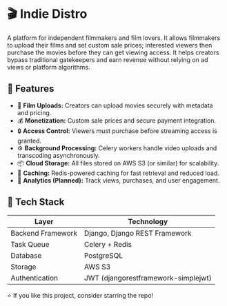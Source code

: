 # 🎬 Indie Distro

A platform for independent filmmakers and film lovers. It allows filmmakers to upload their films and set custom sale prices; interested viewers then purchase the movies before they can get viewing access. 
It helps creators bypass traditional gatekeepers and earn revenue without relying on ad views or platform algorithms.


## 🚀 Features

- 🎥 **Film Uploads:** Creators can upload movies securely with metadata and pricing.
- 💰 **Monetization:** Custom sale prices and secure payment integration.
- 🔒 **Access Control:** Viewers must purchase before streaming access is granted.
- ⚙️ **Background Processing:** Celery workers handle video uploads and transcoding asynchronously.
- 📦 **Cloud Storage:** All files stored on AWS S3 (or similar) for scalability.
- 🚦 **Caching:** Redis-powered caching for fast retrieval and reduced load.
- 🧾 **Analytics (Planned):** Track views, purchases, and user engagement.
  

## 🧱 Tech Stack

| Layer | Technology |
|-------|-------------|
| Backend Framework | Django, Django REST Framework |
| Task Queue | Celery + Redis |
| Database | PostgreSQL |
| Storage | AWS S3 |
| Authentication | JWT (djangorestframework-simplejwt) |

⭐ If you like this project, consider starring the repo!
